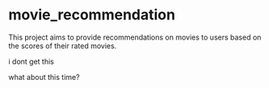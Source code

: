 # movie_recommendation
This project aims to provide recommendations on movies to users based on the scores of their rated movies.


i dont get this

what about this time?